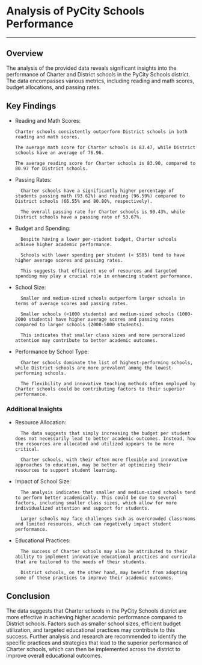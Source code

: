 # Analysis of PyCity Schools Performance
---
## Overview
The analysis of the provided data reveals significant insights into the performance of Charter and District schools in the PyCity Schools district. The data encompasses various metrics, including reading and math scores, budget allocations, and passing rates.

## Key Findings
-   Reading and Math Scores:

        Charter schools consistently outperform District schools in both reading and math scores.

        The average math score for Charter schools is 83.47, while District schools have an average of 76.96.

        The average reading score for Charter schools is 83.90, compared to 80.97 for District schools.

- Passing Rates:

        Charter schools have a significantly higher percentage of students passing math (93.62%) and reading (96.59%) compared to District schools (66.55% and 80.80%, respectively).

        The overall passing rate for Charter schools is 90.43%, while District schools have a passing rate of 53.67%.

- Budget and Spending:

        Despite having a lower per-student budget, Charter schools achieve higher academic performance.

        Schools with lower spending per student (< $585) tend to have higher average scores and passing rates.

        This suggests that efficient use of resources and targeted spending may play a crucial role in enhancing student performance.

- School Size:

        Smaller and medium-sized schools outperform larger schools in terms of average scores and passing rates.

        Smaller schools (<1000 students) and medium-sized schools (1000-2000 students) have higher average scores and passing rates compared to larger schools (2000-5000 students).

        This indicates that smaller class sizes and more personalized attention may contribute to better academic outcomes.

- Performance by School Type:

        Charter schools dominate the list of highest-performing schools, while District schools are more prevalent among the lowest-performing schools.

        The flexibility and innovative teaching methods often employed by Charter schools could be contributing factors to their superior performance.

### Additional Insights
- Resource Allocation:

        The data suggests that simply increasing the budget per student does not necessarily lead to better academic outcomes. Instead, how the resources are allocated and utilized appears to be more critical.

        Charter schools, with their often more flexible and innovative approaches to education, may be better at optimizing their resources to support student learning.

- Impact of School Size:

        The analysis indicates that smaller and medium-sized schools tend to perform better academically. This could be due to several factors, including smaller class sizes, which allow for more individualized attention and support for students.

        Larger schools may face challenges such as overcrowded classrooms and limited resources, which can negatively impact student performance.

- Educational Practices:

        The success of Charter schools may also be attributed to their ability to implement innovative educational practices and curricula that are tailored to the needs of their students.

        District schools, on the other hand, may benefit from adopting some of these practices to improve their academic outcomes.

## Conclusion
The data suggests that Charter schools in the PyCity Schools district are more effective in achieving higher academic performance compared to District schools. Factors such as smaller school sizes, efficient budget utilization, and targeted educational practices may contribute to this success. Further analysis and research are recommended to identify the specific practices and strategies that lead to the superior performance of Charter schools, which can then be implemented across the district to improve overall educational outcomes.